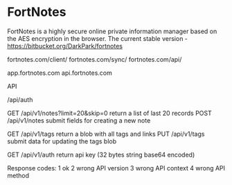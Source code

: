 FortNotes
=========

FortNotes is a highly secure online private information manager based on the AES encryption in the browser.
The current stable version - https://bitbucket.org/DarkPark/fortnotes


fortnotes.com/client/
fortnotes.com/sync/
fortnotes.com/api/

app.fortnotes.com
api.fortnotes.com


API

/api/auth

GET /api/v1/notes?limit=20&skip=0
	return a list of last 20 records
POST /api/v1/notes
	submit fields for creating a new note

GET /api/v1/tags
	return a blob with all tags and links
PUT /api/v1/tags
	submit data for updating the tags blob

GET /api/v1/auth
	return api key (32 bytes string base64 encoded)

Response codes:
1	ok
2	wrong API version
3	wrong API context
4	wrong API method